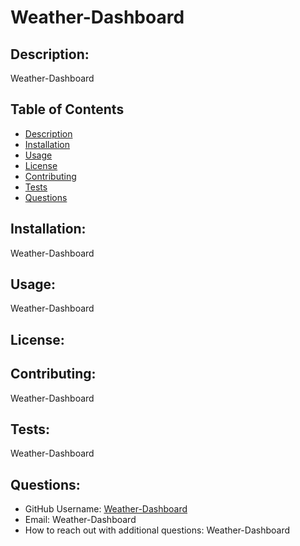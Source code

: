 # Weather-Dashboard
  
  

  ## Description:
  Weather-Dashboard

  ## Table of Contents
  - [Description](#description)
  - [Installation](#installation)
  - [Usage](#usage)
  - [License](#lisence)
  - [Contributing](#contributing)
  - [Tests](#tests)
  - [Questions](#questions)

  ## Installation:
  Weather-Dashboard

  ## Usage:
  Weather-Dashboard

  ## License:
  

  ## Contributing:
  Weather-Dashboard

  ## Tests:
  Weather-Dashboard 

  ## Questions:
  - GitHub Username: [Weather-Dashboard](https://github.com/Weather-Dashboard)
  - Email: Weather-Dashboard
  - How to reach out with additional questions: Weather-Dashboard